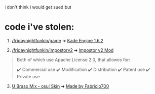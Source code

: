 i don't think i would get sued but
# code i've stolen:

1. [/fridaynightfunkin/game](https://datratvs.github.io/fridaynightfunkin/game) ➜ [Kade Engine 1.6.2](https://github.com/KadeDev/Kade-Engine/tree/1.6.2)

2. [/fridaynightfunkin/impostorv2](https://datratvs.github.io/fridaynightfunkin/impostorv2) ➜ [Impostor v2 Mod](https://github.com/Clowfoe/VS-Impostor-GIT)

>Both of which use Apache License 2.0, that allowes for:
>
> ✔️ Commercial use
> ✔️ Modification
> ✔️ Distribution
> ✔️ Patent use
> ✔️ Private use

3. [U Braso Mix - osu! Skin](https://github.com/DatRatVS/datratvs.github.io/tree/main/ubrasomix/res) ➜ [Made by Fabricio700](https://github.com/Fabricio700)
